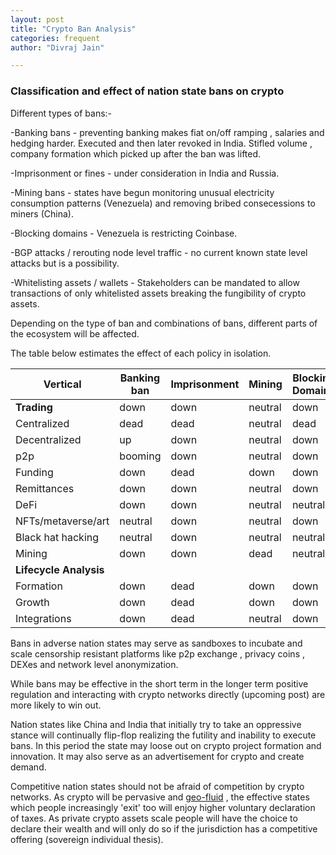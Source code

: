 ```yaml
---
layout: post
title: "Crypto Ban Analysis"
categories: frequent
author: "Divraj Jain"

---
```


### Classification and effect of nation state bans on crypto


Different types of bans:-

-Banking bans - preventing banking makes fiat on/off ramping , salaries and hedging harder. Executed and then later revoked in India. Stifled volume , company formation which picked up after the ban was lifted.

-Imprisonment or fines - under consideration in India and Russia.

-Mining bans  - states have begun monitoring unusual electricity consumption patterns (Venezuela) and removing bribed consecessions to miners (China).

-Blocking domains - Venezuela is restricting Coinbase. 

-BGP attacks / rerouting node level traffic - no current known state level attacks but is a possibility. 

-Whitelisting assets / wallets - Stakeholders can be mandated to allow transactions of only whitelisted assets breaking the fungibility of crypto assets.

Depending on the type of ban and combinations of bans, different parts of the ecosystem will be affected.

The table below estimates the effect of each policy in isolation.

| Vertical  		 |Banking ban|Imprisonment|Mining   |Blocking Domains|Network Level|Whitelisting
|--------------------|-------|-----|--------|---------|----|-------|
|**Trading**  		 |down   |down |neutral |down   |down|down   |
|	Centralized      |dead   |dead |neutral |dead   |dead|down	 |
|	Decentralized  	 |up   	 |down |neutral |down   |down|neutral
|	p2p              |booming|down |neutral |down   |down|up|
|Funding             |down   |dead |down   	|down   |down|down|
|Remittances		 |down   |down |neutral |down   |down|neutral|
|DeFi   			 |down   |down |neutral |neutral|down|neutral|
|NFTs/metaverse/art  |neutral|down |neutral |down   |down|neutral|
|Black hat hacking   |neutral|down |neutral |neutral|down|neutral|
|Mining              |down   |down |dead    |neutral|dead|down   |
|**Lifecycle Analysis**|    |	|	|	|	|
|Formation           |down|dead|down|down|down|down|
|Growth      		 |down|dead|down|down|down|down|
|Integrations		 |down|dead|neutral|down|down|down|


Bans in adverse nation states may serve as sandboxes to incubate and scale censorship resistant platforms like p2p exchange , privacy coins ,  DEXes and network level anonymization. 

While bans may be effective in the short term in the longer term positive regulation and interacting with crypto networks directly (upcoming post) are more likely to win out.

Nation states like China and India that initially try to take an oppressive stance will continually flip-flop realizing the futility and inability to execute bans. In this period the state may loose out on crypto project formation and innovation. It may also serve as an advertisement for crypto and create demand.

Competitive nation states should not be afraid of competition by crypto networks. As crypto will be pervasive and [geo-fluid](http://www.divraj.com/posts/crypto-geo-fluidity) , the effective states which people increasingly 'exit' too will enjoy higher voluntary declaration of taxes. As private crypto assets scale people will have the choice to declare their wealth and will only do so if the jurisdiction has a competitive offering (sovereign individual thesis). 
 



